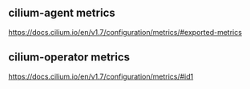 ## cilium-agent metrics

https://docs.cilium.io/en/v1.7/configuration/metrics/#exported-metrics

## cilium-operator metrics

https://docs.cilium.io/en/v1.7/configuration/metrics/#id1
